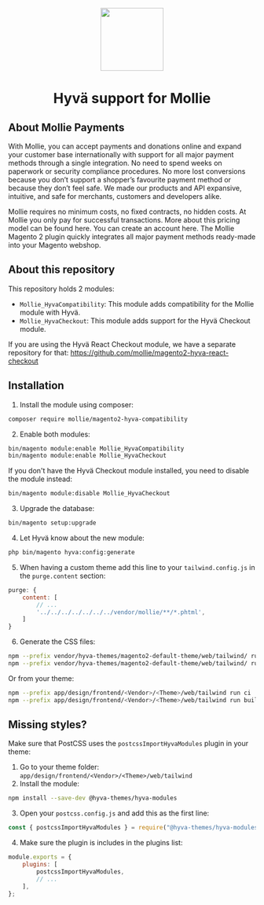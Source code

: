 <p align="center">
  <img src="https://info.mollie.com/hubfs/github/magento-2/logo.png" width="128" height="128"/>
</p>
<h1 align="center">Hyvä support for Mollie</h1>

## About Mollie Payments
With Mollie, you can accept payments and donations online and expand your customer base internationally with support for all major payment methods through a single integration. No need to spend weeks on paperwork or security compliance procedures. No more lost conversions because you don’t support a shopper’s favourite payment method or because they don’t feel safe. We made our products and API expansive, intuitive, and safe for merchants, customers and developers alike.

Mollie requires no minimum costs, no fixed contracts, no hidden costs. At Mollie you only pay for successful transactions. More about this pricing model can be found here. You can create an account here. The Mollie Magento 2 plugin quickly integrates all major payment methods ready-made into your Magento webshop.

## About this repository

This repository holds 2 modules:
- `Mollie_HyvaCompatibility`: This module adds compatibility for the Mollie module with Hyvä.
- `Mollie_HyvaCheckout`: This module adds support for the Hyvä Checkout module.

If you are using the Hyvä React Checkout module, we have a separate repository for that:
https://github.com/mollie/magento2-hyva-react-checkout

## Installation

1. Install the module using composer: 

```bash
composer require mollie/magento2-hyva-compatibility
```

2. Enable both modules:

```bash
bin/magento module:enable Mollie_HyvaCompatibility
bin/magento module:enable Mollie_HyvaCheckout
```

If you don't have the Hyvä Checkout module installed, you need to disable the module instead:

```bash
bin/magento module:disable Mollie_HyvaCheckout
```

3. Upgrade the database:

```bash
bin/magento setup:upgrade
```

4. Let Hyvä know about the new module:

```bash
php bin/magento hyva:config:generate
```

5. When having a custom theme add this line to your `tailwind.config.js` in the `purge.content` section:

```js
purge: {
    content: [
        // ...
        '../../../../../../../vendor/mollie/**/*.phtml',
    ]
}
```

6. Generate the CSS files:

```bash
npm --prefix vendor/hyva-themes/magento2-default-theme/web/tailwind/ run ci
npm --prefix vendor/hyva-themes/magento2-default-theme/web/tailwind/ run build-prod
```

Or from your theme:

```bash
npm --prefix app/design/frontend/<Vendor>/<Theme>/web/tailwind run ci
npm --prefix app/design/frontend/<Vendor>/<Theme>/web/tailwind run build-prod
```

## Missing styles?

Make sure that PostCSS uses the `postcssImportHyvaModules` plugin in your theme:

1. Go to your theme folder: `app/design/frontend/<Vendor>/<Theme>/web/tailwind`
2. Install the module:
```bash
npm install --save-dev @hyva-themes/hyva-modules
```
3. Open your `postcss.config.js` and add this as the first line:
```js
const { postcssImportHyvaModules } = require("@hyva-themes/hyva-modules");
```
4. Make sure the plugin is includes in the plugins list:
```js
module.exports = {
    plugins: [
        postcssImportHyvaModules,
        // ...
    ],
};
```
